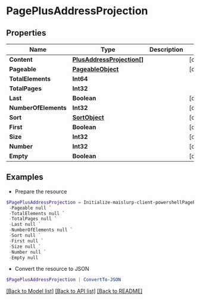# PagePlusAddressProjection
## Properties

Name | Type | Description | Notes
------------ | ------------- | ------------- | -------------
**Content** | [**PlusAddressProjection[]**](PlusAddressProjection) |  | [optional] 
**Pageable** | [**PageableObject**](PageableObject) |  | [optional] 
**TotalElements** | **Int64** |  | 
**TotalPages** | **Int32** |  | 
**Last** | **Boolean** |  | [optional] 
**NumberOfElements** | **Int32** |  | [optional] 
**Sort** | [**SortObject**](SortObject) |  | [optional] 
**First** | **Boolean** |  | [optional] 
**Size** | **Int32** |  | [optional] 
**Number** | **Int32** |  | [optional] 
**Empty** | **Boolean** |  | [optional] 

## Examples

- Prepare the resource
```powershell
$PagePlusAddressProjection = Initialize-maislurp-client-powershellPagePlusAddressProjection  -Content null `
 -Pageable null `
 -TotalElements null `
 -TotalPages null `
 -Last null `
 -NumberOfElements null `
 -Sort null `
 -First null `
 -Size null `
 -Number null `
 -Empty null
```

- Convert the resource to JSON
```powershell
$PagePlusAddressProjection | ConvertTo-JSON
```

[[Back to Model list]](../README#documentation-for-models) [[Back to API list]](../README#documentation-for-api-endpoints) [[Back to README]](../README)

